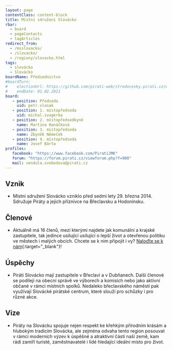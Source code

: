 ```yaml
---
layout: page
contentClass: content-block
title: Místní sdružení Slovácko
rbar:
  - board
  - pageContacts
  - tagArticles
redirect_from:
  - /msslovacko/
  - /slovacko/
  - /regiony/slovacko.html
tags:
  - slovácko
  - Slovácko
boardName: Předsednictvo
#boardTurn:
#    electionUrl: https://github.com/pirati-web/stredocesky.pirati.cz/edit/master/kladno/index.md
#    endDate: 01.02.2021
board:
   - position: Předseda
     uid: petr.vlasak
   - position: 1. místopředseda
     uid: michal.svagerka
   - position: 2. místopředsedkyně
     name: Martina Hanáčková
   - position: 3. místopředseda
     name: Zbyněk Němeček 
   - position: 4. místopředseda
     name: Josef Bárta 
profiles:
   facebook: "https://www.facebook.com/PiratiJMK"
   forum: "https://forum.pirati.cz/viewforum.php?f=900"
   mail: vendula.svobodova@pirati.cz
---
```


## **Vznik**

- Místní sdružení Slovácko vzniklo před sedmi lety 29. března 2014. Sdružuje Piráty a jejich příznivce na Břeclavsku a Hodonínsku. 

## **Členové**

- Aktuálně má 16 členů, mezi kterými najdete jak komunální a krajské zastupitele, tak jedince usilující usilující o lepší život a otevřenou politiku ve městech i malých obcích. Chcete se k nim připojit i vy? [Naloďte se k nám](https://nalodeni.pirati.cz/){:target="_blank"}!

## **Úspěchy**

- Piráti Slovácko mají zastupitele v Břeclavi a v Dubňanech. Další členové se podílejí na obecní správě ve výborech a komisích nebo jako aktivní občané v rámci místních spolků. Nedaleko břeclavského náměstí pak využívají Slovácké pirátské centrum, které slouží pro schůzky i pro různé akce.

## **Vize**

- Piráty na Slovácku spojuje nejen respekt ke křehkým přírodním krásám a hlubokým tradicím Slovácka, ale zejména odvaha tento region posouvat v rámci moderních výzev k úspěšné a atraktivní části naší země, kam rádi zamíří turisté, zaměstnavatelé i lidé hledající ideální místo pro život.
